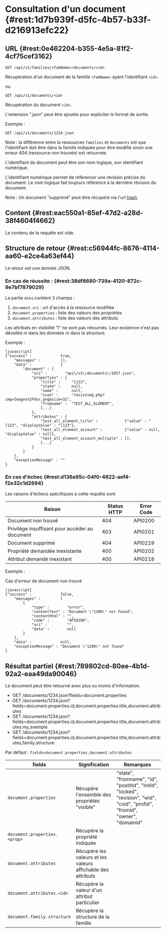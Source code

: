 # Consultation d'un document  {#rest:1d7b939f-d5fc-4b57-b33f-d216913efc22}

## URL {#rest:0e462204-b355-4e5a-81f2-4cf75cef3162}

    GET /api/v1/families/<famName>/documents/<id>

Récupération d'un document de la famille `<famName>` ayant l'identifiant `<id>`.

ou

    GET /api/v1/documents/<id>

Récupération du document `<id>`.

L'extension ".json" peut être ajoutée pour expliciter le format de sortie.

Exemple :

    GET /api/v1/documents/1234.json

Note : la différence entre la ressources `families` et `documents` est que
l'identifiant doit être dans la famille indiquée pour être modifié sinon une
erreur 404 (ressource non trouvée) est retournée.

L'identifiant du document peut être son nom logique, son identifiant numérique.

L'identifiant numérique permet de référencer une révision précise du document.
Le nom logique fait toujours référence à la dernière révision du document.

Note : Un document "supprimé" peut être récupéré via l'url [trash][trash].

## Content {#rest:eac550a1-85ef-47d2-a28d-38f4604f4662}

Le contenu de la requête est vide.

## Structure de retour {#rest:c56944fc-8676-4114-aa60-e2ce4a63ef44}

Le retour est une donnée JSON.

### En cas de réussite : {#rest:38df8680-739a-4120-872c-9e7bf7879029}

La partie `data` contient 3 champs :

1.  `document.uri` : uri d'accès à la ressource modifiée
1.  `document.properties` : liste des valeurs des propriétés
1.  `document.attributes` : liste des valeurs des attributs

Les attributs en visibilité "I" ne sont pas retournés. Leur existence n'est pas
dévoilée ni dans les données ni dans la structure.

Exemple :

    [javascript]
    {"success" :             true,
        "messages" :         [],
        "data" :             {
            "document" : {
                "uri" :        "api\/v1\/documents\/1057.json",
                "properties" : {
                    "title" :     "[123",
                    "state" :     null,
                    "name" :      null,
                    "icon" :      "resizeimg.php?img=Images%2Fdoc.png&size=32",
                    "fromname" :  "TEST_ALL_ELEMENT",
                    [...]
                },
                "attributes" : {
                    "test_all_element_title" :            {"value" : "[123", "displayValue" : "[123"},
                    "test_all_element_account" :          {"value" : null, "displayValue" : null},
                    "test_all_element_account_multiple" : [],
                    [...]
                }
            }
        },
        "exceptionMessage" : ""
    }

### En cas d'échec {#rest:d136a95c-04f0-4822-aef4-f2e32c1d2694}

Les raisons d'échecs spécifiques à cette requête sont 

|                     Raison                     | Status HTTP | Error Code |
| ---------------------------------------------- | ----------- | ---------- |
| Document non trouvé                            |         404 | API0200    |
| Privilège insuffisant pour accéder au document |         403 | API0201    |
| Document supprimé                              |         404 | API0219    |
| Propriété demandée inexistante                 |         400 | API0202    |
| Attribut demandé inexistant                    |         400 | API0218    |

Exemple : 

Cas d'erreur de document non trouvé

    [javascript]
    {"success" :             false,
        "messages" :         [
            {
                "type" :        "error",
                "contentText" : "Document \"1200\" not found",
                "contentHtml" : "",
                "code" :        "API0200",
                "uri" :         "",
                "data" :        null
            }
        ],
        "data" :             null,
        "exceptionMessage" : "Document \"1200\" not found"
    }

## Résultat partiel {#rest:789802cd-80ee-4b1d-92a2-eaa49da90046}

Le document peut être retourné avec plus ou moins d'information.

* GET /documents/1234.json?fields=document.properties
* GET /documents/1234.json?fields=document.properties.id,document.properties.title,document.attributes
* GET /documents/1234.json?fields=document.properties.id,document.properties.title,document.attributes.my_exemple
* GET /documents/1234.json?fields=document.properties.id,document.properties.title,document.attributes,family.structure

Par défaut : `fields=document.properties,document.attributes`

|           fields                   |                        Signification                         |                                                           Remarques                                                           |
| ---------------------------------- | ------------------------------------------------------------ | ----------------------------------------------------------------------------------------------------------------------------- |
| `document.properties`              | Récupère l'ensemble des propriétés "visible"                 | "state", "fromname", "id", "postitid", "initid", "locked", "revision", "wid", "cvid", "profid", "fromid", "owner", "domainid" |
| `document.properties.<prop>`       | Récupère la propriété indiquée                               |                                                                                                                               |
| `document.attributes`              | Récupère les valeurs et les valeurs affichable des attributs |                                                                                                                               |
| `document.attributes.<id>`         | Récupère la valeur d'un attribut particulier                 |                                                                                                                               |
| `document.family.structure`        | Récupère la structure de la famille                          |                                                                                                                               |

[trash]: #rest:52be10c1-9f46-456b-a22f-24909386567